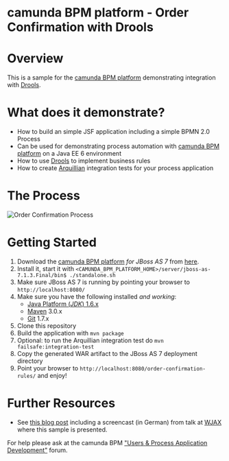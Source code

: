 camunda BPM platform - Order Confirmation with Drools
=====================================================

# Overview

This is a sample for the [camunda BPM platform](http://camunda.org/) demonstrating integration with [Drools](http://www.jboss.org/drools/).

# What does it demonstrate?

* How to build an simple JSF application including a simple BPMN 2.0 Process
* Can be used for demonstrating process automation with [camunda BPM platform](http://camunda.org/) on a Java EE 6 environment
* How to use [Drools](http://www.jboss.org/drools/) to implement business rules
* How to create [Arquillian](http://arquillian.org) integration tests for your process application

# The Process

![Order Confirmation Process][1]

# Getting Started

1. Download the [camunda BPM platform](http://camunda.org/) *for JBoss AS 7* from [here](http://camunda.org/download.html).
1. Install it, start it with `<CAMUNDA_BPM_PLATFORM_HOME>/server/jboss-as-7.1.3.Final/bin$ ./standalone.sh`
1. Make sure JBoss AS 7 is running by pointing your browser to `http://localhost:8080/`
1. Make sure you have the following installed *and working*:
    * [Java Platform (*JDK*) 1.6.x](http://www.oracle.com/technetwork/java/javase/downloads/index.html)
    * [Maven](http://maven.apache.org/) 3.0.x
    * [Git](http://git-scm.com/) 1.7.x
1. Clone this repository
1. Build the application with `mvn package`
1. Optional: to run the Arquillian integration test do `mvn failsafe:integration-test`
1. Copy the generated WAR artifact to the JBoss AS 7 deployment directory
1. Point your browser to `http://localhost:8080/order-confirmation-rules/` and enjoy!

# Further Resources

* See [this blog post](http://www.bpm-guide.de/2011/11/14/activiti-drools-wjax-2011/) including a screencast (in German) from talk at [WJAX](http://jax.de/) where this sample is presented.

For help please ask at the camunda BPM ["Users & Process Application Development"](http://camunda.org/community/forum.html) forum.

[1]: https://raw.github.com/rafacm/camunda-outer-space-demos/migrate-order-confirmation-rules-demo/order-confirmation-rules/src/main/resources/OrderConfirmation.png
